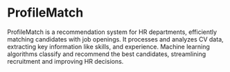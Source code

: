 # ProfileMatch
ProfileMatch is a recommendation system for HR departments, efficiently matching candidates with job openings. It processes and analyzes CV data, extracting key information like skills, and experience. Machine learning algorithms classify and recommend the best candidates, streamlining recruitment and improving HR decisions.
